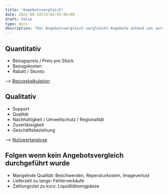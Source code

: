 ```yaml
---
title: "Angebotsvergleich"
date: 2022-08-24T23:02:55-06:00
draft: false
type: docs
description: "Der Angebotsvergleich vergleicht Angebote anhand von verschiedenen Kriterien und kommt so zu einem objektiv besserem Vergleich."
---
```


## Quantitativ

- Bezugspreis / Preis pro Stück
- Bezugskosten
- Rabatt / Skonto

--> [Bezugskalkulation](../bezugskalkulation)

## Qualitativ

- Support
- Qualität
- Nachhaltigkeit / Umweltschutz / Regionalität
- Zuverlässigkeit
- Geschäftsbeziehung

--> [Nutzwertanalyse](../nutzwertanalyse)

## Folgen wenn kein Angebotsvergleich durchgeführt wurde

- Mangelnde Qualität: Beschwerden, Reperaturkosten, Imageverlust
- Lieferzeit zu lange: Fehlerverkäufe
- Zahlungsziel zu kurz: Liquiditätsengpässe
